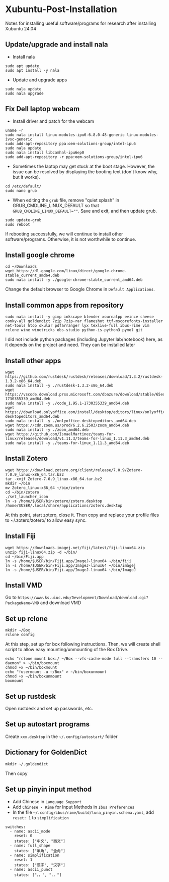 # Xubuntu-Post-Installation
Notes for installing useful software/programs for research after installing Xubuntu 24.04

## Update/upgrade and install nala
* Install nala
```
sudo apt update
sudo apt install -y nala
```
* Update and upgrade apps
```
sudo nala update
sudo nala upgrade
```

## Fix Dell laptop webcam
* Install driver and patch for the webcam
```
uname -r
sudo nala install linux-modules-ipu6-6.8.0-48-generic linux-modules-ivsc-generic
sudo add-apt-repository ppa:oem-solutions-group/intel-ipu6
sudo nala update
sudo nala install libcamhal-ipu6ep0
sudo add-apt-repository -r ppa:oem-solutions-group/intel-ipu6
```
* Sometimes the laptop may get stuck at the boot stage. However, the issue can be resolved by displaying the booting text (don't know why, but it works).
```
cd /etc/default/
sudo nano grub
```
* When editing the `grub` file, remove "quiet splash" in GRUB_CMDLINE_LINUX_DEFAULT so that `GRUB_CMDLINE_LINUX_DEFAULT=""`. Save and exit, and then update grub.
```
sudo update-grub
sudo reboot
```
If rebooting successfully, we will continue to install other software/programs. Otherwise, it is not worthwhile to continue.

## Install google chrome
```
cd ~/Downloads
wget https://dl.google.com/linux/direct/google-chrome-stable_current_amd64.deb
sudo nala install -y ./google-chrome-stable_current_amd64.deb 
```
Change the default browser to Google Chrome in `Default Applications`.

## Install common apps from repository
```
sudo nala install -y gimp inkscape blender xournalpp evince cheese conky-all goldendict 7zip 7zip-rar flameshot ttf-mscorefonts-installer net-tools htop okular pdfarranger lyx texlive-full ibus-rime vim rclone wine winetricks obs-studio python-is-python3 pymol git
```
I did not include python packages (including Jupyter lab/notebook) here, as it depends on the project and need. They can be installed later

## Install other apps
```
wget https://github.com/rustdesk/rustdesk/releases/download/1.3.2/rustdesk-1.3.2-x86_64.deb
sudo nala install -y ./rustdesk-1.3.2-x86_64.deb
wget https://vscode.download.prss.microsoft.com/dbazure/download/stable/65edc4939843c90c34d61f4ce11704f09d3e5cb6/code_1.95.1-1730355339_amd64.deb
sudo nala install -y ./code_1.95.1-1730355339_amd64.deb
wget https://download.onlyoffice.com/install/desktop/editors/linux/onlyoffice-desktopeditors_amd64.deb
sudo nala install -y ./onlyoffice-desktopeditors_amd64.deb
wget https://cdn.zoom.us/prod/6.2.6.2503/zoom_amd64.deb
sudo nala install -y ./zoom_amd64.deb
wget https://github.com/IsmaelMartinez/teams-for-linux/releases/download/v1.11.3/teams-for-linux_1.11.3_amd64.deb
sudo nala install -y ./teams-for-linux_1.11.3_amd64.deb
```

## Install Zotero
```
wget https://download.zotero.org/client/release/7.0.9/Zotero-7.0.9_linux-x86_64.tar.bz2
tar -xvjf Zotero-7.0.9_linux-x86_64.tar.bz2
mkdir ~/bin
mv Zotero_linux-x86_64 ~/bin/zotero
cd ~/bin/zotero
./set_launcher_icon 
ln -s /home/$USER/bin/zotero/zotero.desktop /home/$USER/.local/share/applications/zotero.desktop
```
At this point, start zotero, close it. Then copy and replace your profile files to ~/.zotero/zotero/ to allow easy sync.

## Install Fiji
```
wget https://downloads.imagej.net/fiji/latest/fiji-linux64.zip
unzip fiji-linux64.zip -d ~/bin/
cd ~/bin/Fiji.app
ln -s /home/$USER/bin/Fiji.app/ImageJ-linux64 ~/bin/fiji
ln -s /home/$USER/bin/Fiji.app/ImageJ-linux64 ~/bin/imagej
ln -s /home/$USER/bin/Fiji.app/ImageJ-linux64 ~/bin/ImageJ
```

## Install VMD
Go to `https://www.ks.uiuc.edu/Development/Download/download.cgi?PackageName=VMD` and download VMD


## Set up rclone
```
mkdir ~/Box
rclone config
```
At this step, set up for box following instructions. Then, we will create shell script to allow easy mounting/unmounting of the Box Drive.
```
echo "rclone mount box:/ ~/Box --vfs-cache-mode full --transfers 10 --daemon" > ~/bin/boxmount
chmod +x ~/bin/boxmount
echo "fusermount -u ~/Box" > ~/bin/boxunmount
chmod +x ~/bin/boxunmount
boxmount
```

## Set up rustdesk
Open rustdesk and set up passwords, etc.

## Set up autostart programs
Create `xxx.desktop` in the `~/.config/autostart/` folder

## Dictionary for GoldenDict
```
mkdir ~/.goldendict
```
Then copy 

## Set up pinyin input method
* Add Chinese in `Language Support`
* Add `Chinese - Rime` for Input Methods in `Ibus Preferences`
* In the file `~/.config/ibus/rime/build/luna_pinyin.schema.yaml`, add `reset: 1` to `simplification`
```
switches:
  - name: ascii_mode
    reset: 0
    states: ["中文", "西文"]
  - name: full_shape
    states: ["半角", "全角"]
  - name: simplification
    reset: 1
    states: ["漢字", "汉字"]
  - name: ascii_punct
    states: ["。，", "．，"]
```
